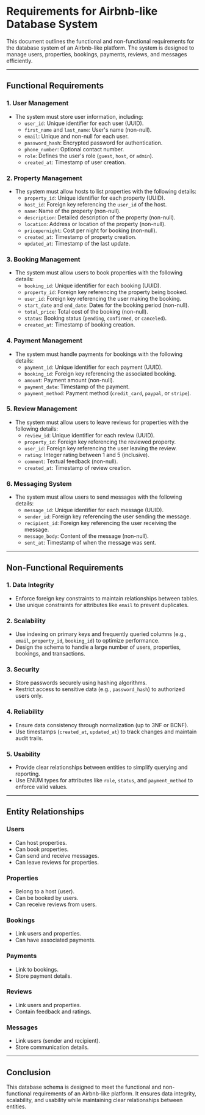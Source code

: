 # Requirements for Airbnb-like Database System

This document outlines the functional and non-functional requirements for the database system of an Airbnb-like platform. The system is designed to manage users, properties, bookings, payments, reviews, and messages efficiently.

---

## Functional Requirements

### 1. User Management
- The system must store user information, including:
  - `user_id`: Unique identifier for each user (UUID).
  - `first_name` and `last_name`: User's name (non-null).
  - `email`: Unique and non-null for each user.
  - `password_hash`: Encrypted password for authentication.
  - `phone_number`: Optional contact number.
  - `role`: Defines the user's role (`guest`, `host`, or `admin`).
  - `created_at`: Timestamp of user creation.

### 2. Property Management
- The system must allow hosts to list properties with the following details:
  - `property_id`: Unique identifier for each property (UUID).
  - `host_id`: Foreign key referencing the `user_id` of the host.
  - `name`: Name of the property (non-null).
  - `description`: Detailed description of the property (non-null).
  - `location`: Address or location of the property (non-null).
  - `pricepernight`: Cost per night for booking (non-null).
  - `created_at`: Timestamp of property creation.
  - `updated_at`: Timestamp of the last update.

### 3. Booking Management
- The system must allow users to book properties with the following details:
  - `booking_id`: Unique identifier for each booking (UUID).
  - `property_id`: Foreign key referencing the property being booked.
  - `user_id`: Foreign key referencing the user making the booking.
  - `start_date` and `end_date`: Dates for the booking period (non-null).
  - `total_price`: Total cost of the booking (non-null).
  - `status`: Booking status (`pending`, `confirmed`, or `canceled`).
  - `created_at`: Timestamp of booking creation.

### 4. Payment Management
- The system must handle payments for bookings with the following details:
  - `payment_id`: Unique identifier for each payment (UUID).
  - `booking_id`: Foreign key referencing the associated booking.
  - `amount`: Payment amount (non-null).
  - `payment_date`: Timestamp of the payment.
  - `payment_method`: Payment method (`credit_card`, `paypal`, or `stripe`).

### 5. Review Management
- The system must allow users to leave reviews for properties with the following details:
  - `review_id`: Unique identifier for each review (UUID).
  - `property_id`: Foreign key referencing the reviewed property.
  - `user_id`: Foreign key referencing the user leaving the review.
  - `rating`: Integer rating between 1 and 5 (inclusive).
  - `comment`: Textual feedback (non-null).
  - `created_at`: Timestamp of review creation.

### 6. Messaging System
- The system must allow users to send messages with the following details:
  - `message_id`: Unique identifier for each message (UUID).
  - `sender_id`: Foreign key referencing the user sending the message.
  - `recipient_id`: Foreign key referencing the user receiving the message.
  - `message_body`: Content of the message (non-null).
  - `sent_at`: Timestamp of when the message was sent.

---

## Non-Functional Requirements

### 1. Data Integrity
- Enforce foreign key constraints to maintain relationships between tables.
- Use unique constraints for attributes like `email` to prevent duplicates.

### 2. Scalability
- Use indexing on primary keys and frequently queried columns (e.g., `email`, `property_id`, `booking_id`) to optimize performance.
- Design the schema to handle a large number of users, properties, bookings, and transactions.

### 3. Security
- Store passwords securely using hashing algorithms.
- Restrict access to sensitive data (e.g., `password_hash`) to authorized users only.

### 4. Reliability
- Ensure data consistency through normalization (up to 3NF or BCNF).
- Use timestamps (`created_at`, `updated_at`) to track changes and maintain audit trails.

### 5. Usability
- Provide clear relationships between entities to simplify querying and reporting.
- Use ENUM types for attributes like `role`, `status`, and `payment_method` to enforce valid values.

---

## Entity Relationships

### Users
- Can host properties.
- Can book properties.
- Can send and receive messages.
- Can leave reviews for properties.

### Properties
- Belong to a host (user).
- Can be booked by users.
- Can receive reviews from users.

### Bookings
- Link users and properties.
- Can have associated payments.

### Payments
- Link to bookings.
- Store payment details.

### Reviews
- Link users and properties.
- Contain feedback and ratings.

### Messages
- Link users (sender and recipient).
- Store communication details.

---

## Conclusion
This database schema is designed to meet the functional and non-functional requirements of an Airbnb-like platform. It ensures data integrity, scalability, and usability while maintaining clear relationships between entities.
